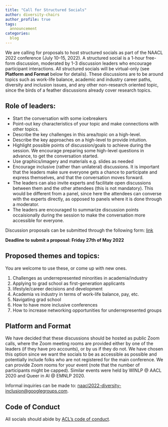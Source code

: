 ```yaml
---
title: "Call for Structured Socials"
author: diversity-chairs
author_profile: true
tags:
  announcement
categories:
  blog
---
```


We are calling for proposals to host structured socials as part of the NAACL 2022 conference (July 10–15, 2022). A structured social is a 1-hour free-form discussion, moderated by 1-3 discussion leaders who encourage participant interactions.  All structured socials will be virtual-only (see **Platform and Format** below for details). These discussions are to be around topics such as work-life balance, academic and industry career paths, diversity and inclusion issues, and any other non-research oriented topic, since the birds of a feather discussions already cover research topics. 

## Role of leaders:

* Start the conversation with some icebreakers
* Point-out key characteristics of your topic and make connections with other topics.
* Describe the key challenges in this area/topic on a high-level.
* Describe the key approaches on a high-level to provide intuition.
* Highlight possible points of discussion/goals to achieve during the session. We encourage preparing some high-level questions in advance, to get the conversation started.
* Use graphics/imagery and materials e.g. slides as needed
* Encourage inclusive (rather than unilateral) discussions. It is important that the leaders make sure everyone gets a chance to participate and express themselves, and that the conversation moves forward.
* The leaders can also invite experts and facilitate open discussions between them and the other attendees (this is not mandatory). This would be different from a panel, since here the attendees can converse with the experts directly, as opposed to panels where it is done through a moderator.
* The leaders are encouraged to summarize discussion points occaisionally during the session to make the conversation more accessible for everyone. 

Discussion proposals can be submitted through the following form: [link](https://forms.office.com/r/VJA2Qd4qi7)

**Deadline to submit a proposal: Friday 27th of May 2022**

## Proposed themes and topics:

You are welcome to use these, or come up with new ones.

1. Challenges as underrepresented minorities in academia/industry 
2. Applying to grad school as first-generation applicants
3. lifestyle/career decisions and development
4. Academia vs industry in terms of work-life balance, pay, etc.
5. Navigating grad school 
6. How to have more inclusive conferences
7. How to increase networking opportunities for underrepresented groups


## Platform and Format

We have decided that these discussions should be hosted as public Zoom calls, where the Zoom meeting rooms are provided either by one of the leaders (if they have pro accounts), or by us if they do not. We have chosen this option since we want the socials to be as accessible as possible and potentially include folks who are not registered for the main conference. We can provide Zoom rooms for your event (note that the number of participants might be capped). Similar events were held by WINLP @ AACL 2020 and Queer in AI @ EMNLP 2020. 

Informal inquiries can be made to: [naacl2022-diversity-inclusion@googlegroups.com](mailto:naacl2021-diversity-inclusion@googlegroups.com).


## Code of Conduct

All socials should abide by [ACL’s code of conduct](https://www.aclweb.org/portal/content/acl-code-ethics).

